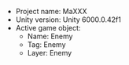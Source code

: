 <!-- UNITY CODE ASSIST INSTRUCTIONS START -->
- Project name: MaXXX
- Unity version: Unity 6000.0.42f1
- Active game object:
  - Name: Enemy
  - Tag: Enemy
  - Layer: Enemy
<!-- UNITY CODE ASSIST INSTRUCTIONS END -->